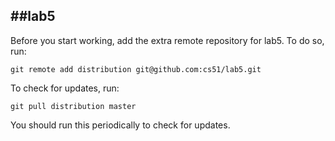 
##lab5
-----
Before you start working, add the extra remote repository for lab5. To do so, run:

`git remote add distribution git@github.com:cs51/lab5.git`

To check for updates, run:

`git pull distribution master`

You should run this periodically to check for updates.

